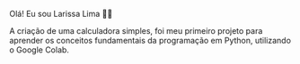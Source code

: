 Olá! Eu sou Larissa Lima 👋😃


A criação de uma calculadora simples, foi meu primeiro projeto para aprender os conceitos fundamentais da programação em Python, utilizando o Google Colab.
 
